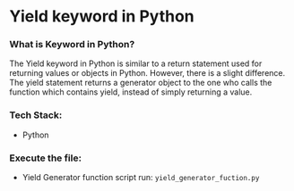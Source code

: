 # Yield keyword in Python

### What is <Yield> Keyword in Python?
 The Yield keyword in Python is similar to a return statement used for returning values or objects in Python. However, there is a slight difference. The yield statement returns a generator object to the one who calls the function which contains yield, instead of simply returning a value. 

 
### Tech Stack:
+ Python

### Execute the file:
+ Yield Generator function  script run: `yield_generator_fuction.py`